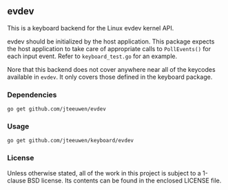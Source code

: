 ## evdev

This is a keyboard backend for the Linux evdev kernel API.

evdev should be initialized by the host application.
This package expects the host application to take care of
appropriate calls to `PollEvents()` for each input event.
Refer to `keyboard_test.go` for an example.

Nore that this backend does not cover anywhere near all of the keycodes
available in `evdev`. It only covers those defined in the keyboard package.


### Dependencies

    go get github.com/jteeuwen/evdev


### Usage

    go get github.com/jteeuwen/keyboard/evdev


### License

Unless otherwise stated, all of the work in this project is subject to a
1-clause BSD license. Its contents can be found in the enclosed LICENSE file.

